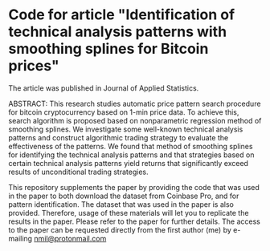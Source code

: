 # Code for article "Identification of technical analysis patterns with smoothing splines for Bitcoin prices"

The article was published in Journal of Applied Statistics.

ABSTRACT:
This research studies automatic price pattern search procedure for bitcoin cryptocurrency based on 1-min price data. To achieve this, search algorithm is proposed based on nonparametric regression method of smoothing splines. We investigate some well-known technical analysis patterns and construct algorithmic trading strategy to evaluate the effectiveness of the patterns. We found that method of smoothing splines for identifying the technical analysis patterns and that strategies based on certain technical analysis patterns yield returns that significantly exceed results of unconditional trading strategies.

This repository supplements the paper by providing the code that was used in the paper to both download the dataset from Coinbase Pro, and for pattern identification. The dataset that was used in the paper is also provided. Therefore, usage of these materials will let you to replicate the results in the paper. Please refer to the paper for further details. The access to the paper can be requested directly from the first author (me) by e-mailing nmil@protonmail.com


